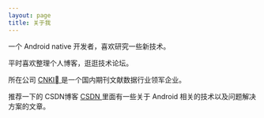 ```yaml
---
layout: page
title: 关于我 
---
```


一个 Android native 开发者，喜欢研究一些新技术。
<p>
平时喜欢整理个人博客，逛逛技术论坛。
<p>

所在公司
<a target="_blank" href="http://www.cnki.net/"> CNKI </a>
是一个国内期刊文献数据行业领军企业。
<p>

推荐一下的 CSDN博客
<a target="_blank" href="http://blog.csdn.net/lvshuchangyin"> CSDN </a>
里面有一些关于 Android 相关的技术以及问题解决方案的文章。

<p>

